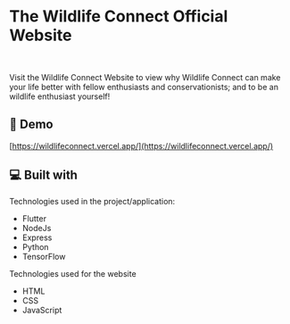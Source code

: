<h1 align="left" id="title">The Wildlife Connect Official Website</h1><br>

<p id="description">Visit the Wildlife Connect Website to view why Wildlife Connect can make your life better with fellow enthusiasts and conservationists; and to be an wildlife enthusiast yourself!</p>

<h2>🚀 Demo</h2>

[https://wildlifeconnect.vercel.app/](https://wildlifeconnect.vercel.app/)

  
  
<h2>💻 Built with</h2>

Technologies used in the project/application:

*   Flutter
*   NodeJs
*   Express
*   Python
*   TensorFlow

Technologies used for the website

* HTML
* CSS
* JavaScript  
